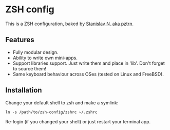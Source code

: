 # ZSH config

This is a ZSH configuration, baked by [Stanislav N. aka pztrn](http://en.pztrn.name/).

## Features

* Fully modular design.
* Ability to write own mini-apps.
* Support libraries support. Just write them and place in 'lib'. Don't forget to source them!
* Same keyboard behaviour across OSes (tested on Linux and FreeBSD).

## Installation

Change your default shell to zsh and make a symlink:

    ln -s /path/to/zsh-config/zshrc ~/.zshrc

Re-login (if you changed your shell) or just restart your terminal app.
